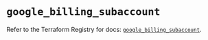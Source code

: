 # `google_billing_subaccount`

Refer to the Terraform Registry for docs: [`google_billing_subaccount`](https://registry.terraform.io/providers/hashicorp/google/4.85.0/docs/resources/billing_subaccount).
